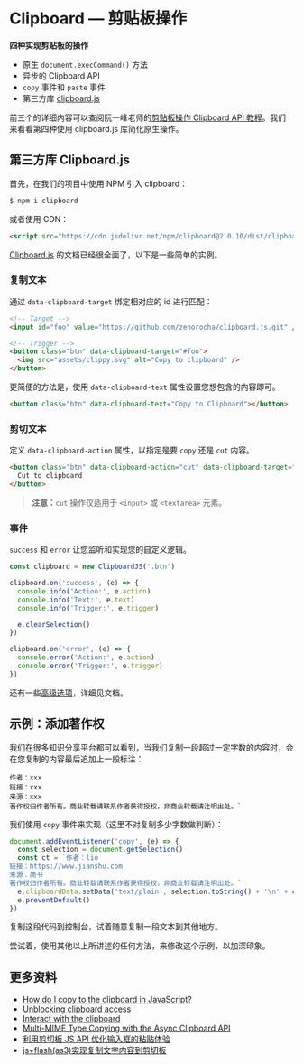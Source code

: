 # Clipboard — 剪贴板操作

**四种实现剪贴板的操作**

- 原生 `document.execCommand()` 方法
- 异步的 Clipboard API
- `copy` 事件和 `paste` 事件
- 第三方库 [clipboard.js](https://github.com/zenorocha/clipboard.js)

前三个的详细内容可以查阅阮一峰老师的[剪贴板操作 Clipboard API 教程](http://www.ruanyifeng.com/blog/2021/01/clipboard-api.html)。我们来看看第四种使用 clipboard.js 库简化原生操作。

## 第三方库 Clipboard.js

首先，在我们的项目中使用 NPM 引入 clipboard：

```js
$ npm i clipboard
```

或者使用 CDN：

```html
<script src="https://cdn.jsdelivr.net/npm/clipboard@2.0.10/dist/clipboard.min.js"></script>
```

[Clipboard.js](https://github.com/zenorocha/clipboard.js) 的文档已经很全面了，以下是一些简单的实例。

### 复制文本

通过 `data-clipboard-target` 绑定相对应的 id 进行匹配：

```html
<!-- Target -->
<input id="foo" value="https://github.com/zenorocha/clipboard.js.git" />

<!-- Trigger -->
<button class="btn" data-clipboard-target="#foo">
  <img src="assets/clippy.svg" alt="Copy to clipboard" />
</button>
```

更简便的方法是，使用 `data-clipboard-text` 属性设置您想包含的内容即可。

```html
<button class="btn" data-clipboard-text="Copy to Clipboard"></button>
```

### 剪切文本

定义 `data-clipboard-action` 属性，以指定是要 `copy` 还是 `cut` 内容。

```html
<button class="btn" data-clipboard-action="cut" data-clipboard-target="#foo">
  Cut to clipboard
</button>
```

> **注意：**`cut` 操作仅适用于 `<input>` 或 `<textarea>` 元素。

### 事件

`success` 和 `error` 让您监听和实现您的自定义逻辑。

```js
const clipboard = new ClipboardJS('.btn')

clipboard.on('success', (e) => {
  console.info('Action:', e.action)
  console.info('Text:', e.text)
  console.info('Trigger:', e.trigger)

  e.clearSelection()
})

clipboard.on('error', (e) => {
  console.error('Action:', e.action)
  console.error('Trigger:', e.trigger)
})
```

还有一些[高级选项](https://github.com/zenorocha/clipboard.js#advanced-options)，详细见文档。

## 示例：添加著作权

我们在很多知识分享平台都可以看到，当我们复制一段超过一定字数的内容时，会在您复制的内容最后追加上一段标注：

```
作者：xxx
链接：xxx
来源：xxx
著作权归作者所有。商业转载请联系作者获得授权，非商业转载请注明出处。`
```

我们使用 `copy` 事件来实现（这里不对复制多少字数做判断）：

```js
document.addEventListener('copy', (e) => {
  const selection = document.getSelection()
  const ct = `作者：lio
链接：https://www.jianshu.com
来源：简书
著作权归作者所有。商业转载请联系作者获得授权，非商业转载请注明出处。`
  e.clipboardData.setData('text/plain', selection.toString() + '\n' + ct)
  e.preventDefault()
})
```

复制这段代码到控制台，试着随意复制一段文本到其他地方。

尝试着，使用其他以上所讲述的任何方法，来修改这个示例，以加深印象。

## 更多资料

- [How do I copy to the clipboard in JavaScript?](https://stackoverflow.com/questions/400212/how-do-i-copy-to-the-clipboard-in-javascript)
- [Unblocking clipboard access](https://web.dev/async-clipboard/)
- [Interact with the clipboard](https://developer.mozilla.org/en-US/docs/Mozilla/Add-ons/WebExtensions/Interact_with_the_clipboard)
- [Multi-MIME Type Copying with the Async Clipboard API](https://blog.tomayac.com/2020/03/20/multi-mime-type-copying-with-the-async-clipboard-api/)
- [利用剪切板 JS API 优化输入框的粘贴体验](https://www.zhangxinxu.com/wordpress/2018/09/js-clipboard-api-paste-input/)
- [js+flash(as3)实现复制文字内容到剪切板](https://www.zhangxinxu.com/wordpress/2010/08/jsflashcs3%e5%ae%9e%e7%8e%b0%e5%a4%8d%e5%88%b6%e6%96%87%e5%ad%97%e5%86%85%e5%ae%b9%e5%88%b0%e5%89%aa%e5%88%87%e6%9d%bf/)
